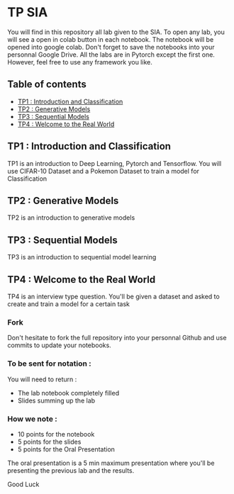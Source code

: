 # TP SIA 

You will find in this repository all lab given to the SIA. To open any lab, you will see a open in colab button in each notebook.
The notebook will be opened into google colab. Don't forget to save the notebooks into your personnal Google Drive.
All the labs are in Pytorch except the first one. However, feel free to use any framework you like. 



## Table of contents
* [TP1 : Introduction and Classification](./TP1)
* [TP2 : Generative Models](./TP2)
* [TP3 : Sequential Models ](./TP3)
* [TP4 : Welcome to the Real World](./TP4)

## TP1 : Introduction and Classification

TP1 is an introduction to Deep Learning, Pytorch and Tensorflow. You will use CIFAR-10 Dataset and a Pokemon Dataset to train a model for Classification

## TP2 : Generative Models

TP2 is an introduction to generative models

## TP3 : Sequential Models 

TP3 is an introduction to sequential model learning

## TP4 : Welcome to the Real World 

TP4 is an interview type question. You'll be given a dataset and asked to create and train a model for a certain task


### Fork

Don't hesitate to fork the full repository into your personnal Github and use commits to update your notebooks.

### To be sent for notation : 

You will need to return :
* The lab notebook completely filled
* Slides summing up the lab

### How we note : 

* 10 points for the notebook
* 5 points for the slides
* 5 points for the Oral Presentation

The oral presentation is a 5 min maximum presentation where you'll be presenting the previous lab and the results.

Good Luck
